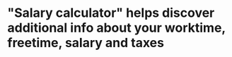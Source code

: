 # "Salary calculator" helps discover additional info about your worktime, freetime, salary and taxes
